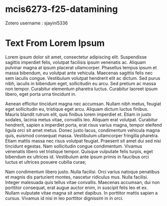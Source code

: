 # mcis6273-f25-datamining
Zotero username : sjayini5336

# Text From Lorem Ipsum

Lorem ipsum dolor sit amet, consectetur adipiscing elit. Suspendisse sagittis imperdiet felis, volutpat facilisis ipsum venenatis ac. Aliquam pulvinar magna at ipsum placerat ullamcorper. Phasellus tempus ipsum et massa bibendum, eu volutpat ante vehicula. Maecenas sagittis felis nec sem iaculis congue. Vestibulum volutpat hendrerit elit ac dictum. Sed purus nibh, iaculis in bibendum eget, sollicitudin eu arcu. Sed pretium ac massa non tempor. Curabitur elementum pharetra luctus. Curabitur laoreet ipsum libero, eget porta urna tincidunt in.

Aenean efficitur tincidunt magna nec accumsan. Nullam nibh metus, feugiat eget sollicitudin eu, tristique eget arcu. Aliquam dictum luctus finibus. Mauris blandit rutrum elit, quis finibus lorem imperdiet et. Etiam in justo sodales, lacinia metus vitae, convallis leo. Aliquam erat volutpat. Curabitur hendrerit, sapien a imperdiet porta, erat risus varius magna, tempor eleifend ligula orci sit amet metus. Donec justo lacus, condimentum vehicula magna quis, euismod consequat massa. Vestibulum ullamcorper fringilla pharetra. Etiam mattis massa nec risus volutpat feugiat. Praesent sit amet dui sed nisi tincidunt egestas. Nam sollicitudin congue condimentum. Vivamus venenatis libero vel tristique tempor. Quisque vulputate felis turpis, eget bibendum ex ultrices id. Vestibulum ante ipsum primis in faucibus orci luctus et ultrices posuere cubilia curae;

Nam condimentum libero justo. Nulla facilisi. Orci varius natoque penatibus et magnis dis parturient montes, nascetur ridiculus mus. Nulla facilisi. Integer malesuada quis tellus vitae convallis. Maecenas accumsan, dui non porttitor consequat, erat augue auctor enim, in suscipit felis leo et ex. Nullam vulputate vitae magna sit amet dapibus. In porttitor mattis sapien a cursus. Vivamus id nisi in leo porttitor dignissim in in orci.
